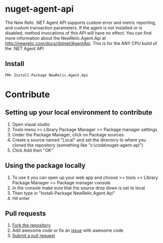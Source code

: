 nuget-agent-api
===================

The New Relic .NET Agent API supports custom error and metric reporting, and custom transaction parameters. If the agent is not installed or is disabled, method invocations of this API will have no effect. You can find more information about the NewRelic.Agent.Api at http://newrelic.com/docs/dotnet/AgentApi. This is for the ANY CPU build of the .NET Agent API


Install
---------------

	PM> Install-Package NewRelic.Agent.Api

Contribute
===========================


Setting up your local environment to contribute
---------------------------------
1. Open visual studio
2. Tools menu >> Library Package Manager >> Package manager settings
3. Under the Package Manager, click on Package sources
4. Create a source named "Local" and set the directory to where you cloned the repository (something like "c:\code\nuget-agent-api")
5. Click Add then "OK"

Using the package locally
-----------------------------
1.  To use it you can open up your web app and choose >> tools >> Library Package Manager >> Package manager console
2.  In the console make sure that the source drop down is set to local
3.  Then type in "Install-Package NewRelic.Agent.Api"
4.  Hit enter

Pull requests
--------------------
1. [Fork the repository](https://help.github.com/articles/fork-a-repo)
2. Add awesome code or fix an [issue](https://github.com/newrelic/nuget-agent-api/issues) with awesome code
3. [Submit a pull request](https://github.com/newrelic/nuget-agent-api/pulls)